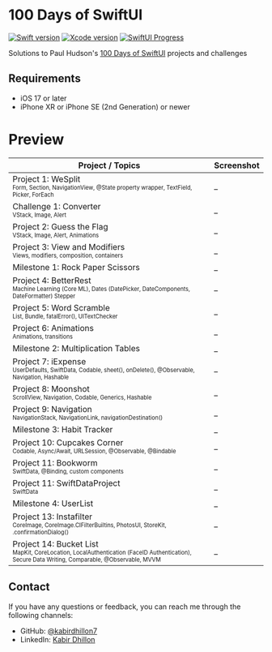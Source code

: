 # 100 Days of SwiftUI
[![Swift version][swift_badge]][swift_release_notes]
[![Xcode version][xcode_badge]][xcode_website]
[![SwiftUI Progress][swiftui_progress]][swiftui_current_day]
<br>

Solutions to Paul Hudson's [100 Days of SwiftUI](https://www.hackingwithswift.com/100/swiftui) projects and challenges

## Requirements
- iOS 17 or later
- iPhone XR or iPhone SE (2nd Generation) or newer

# Preview
| Project / Topics | Screenshot |
| -- | -- |
| Project 1: WeSplit<br><sub><sup>Form, Section, NavigationView, @State property wrapper, TextField, Picker, ForEach</sub></sup> | _ |
| Challenge 1: Converter<br><sub><sup>VStack, Image, Alert</sub></sup> | _ |
| Project 2: Guess the Flag<br><sub><sup>VStack, Image, Alert, Animations</sub></sup> | _ |
| Project 3: View and Modifiers<br><sub><sup>Views, modifiers, composition, containers</sub></sup> | _ |
| Milestone 1: Rock Paper Scissors | _ |
| Project 4: BetterRest<br><sub><sup>Machine Learning (Core ML), Dates (DatePicker, DateComponents, DateFormatter) Stepper</sub></sup> | _ |
| Project 5: Word Scramble<br><sub><sup>List, Bundle, fatalError(), UITextChecker</sub></sup> | _ |
| Project 6: Animations<br><sub><sup>Animations, transitions</sub></sup> | _ |
| Milestone 2: Multiplication Tables | _ |
| Project 7: iExpense<br><sub><sup>UserDefaults, SwiftData, Codable, sheet(), onDelete(), @Observable, Navigation, Hashable</sub></sup> | _ |
| Project 8: Moonshot<br><sub><sup>ScrollView, Navigation, Codable, Generics, Hashable</sub></sup> | _ |
| Project 9: Navigation<br><sub><sup>NavigationStack, NavigationLink, navigationDestination()</sub></sup> | _ |
| Milestone 3: Habit Tracker | _ |
| Project 10: Cupcakes Corner<br><sub><sup>Codable, Async/Await, URLSession, @Observable, @Bindable</sub></sup> | _ |
| Project 11: Bookworm<br><sub><sup>SwiftData, @Binding, custom components</sub></sup> | _ |
| Project 11: SwiftDataProject<br><sub><sup>SwiftData</sub></sup> | _ |
| Milestone 4: UserList | _ |
| Project 13: Instafilter<br><sub><sup>CoreImage, CoreImage.CIFilterBuiltins, PhotosUI, StoreKit, .confirmationDialog()</sub></sup> | _ |
| Project 14: Bucket List<br><sub><sup>MapKit, CoreLocation, LocalAuthentication (FaceID Authentication), Secure Data Writing, Comparable, @Observable, MVVM</sub></sup> | _ |

## Contact
If you have any questions or feedback, you can reach me through the following channels:

- GitHub: [@kabirdhillon7](https://github.com/kabirdhillon7)
- LinkedIn: [Kabir Dhillon](https://www.linkedin.com/in/kabirdhillon/)


[swift_release_notes]: [https://www.swift.org/blog/swift-5.7-released/](https://www.swift.org/blog/swift-5.10-released/)
[swift_badge]: https://img.shields.io/badge/Swift-5.10-F05138?logo=swift

[xcode_website]: https://developer.apple.com/xcode/
[xcode_badge]: https://img.shields.io/badge/Xcode-15.3-1575F9?style=flat&logo=Xcode

[swiftui_current_day]: https://www.hackingwithswift.com/100/swiftui/74
[swiftui_progress]: https://img.shields.io/badge/100%20Days%20of%20SwiftUI-74-3463DA
